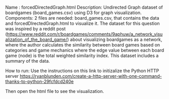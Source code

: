 Name : forcedDirectedGraph.html
Description: Undirected Graph dataset of boardgames (board_games.csv) using D3 for graph visualization.
Components: 2 files are needed: board_games.csv, that contains the data and forcedDIrectedGraph.html to visualize it.
The dataset for this question was inspired by a reddit post (https://www.reddit.com/r/boardgames/comments/9aphuw/a_network_visualization_of_the_board_game/) about visualizing boardgames as a network, where the author calculates the similarity between board games based on categories and game mechanics where the edge value between each board game (node) is the total weighted similarity index. This dataset includes a summary of the data.

How to run: Use the instructions on this link to initizalize the Python HTTP server
https://ryanblunden.com/create-a-http-server-with-one-command-thanks-to-python-29fcfdcd240e

Then open the html file to see the visualization.
